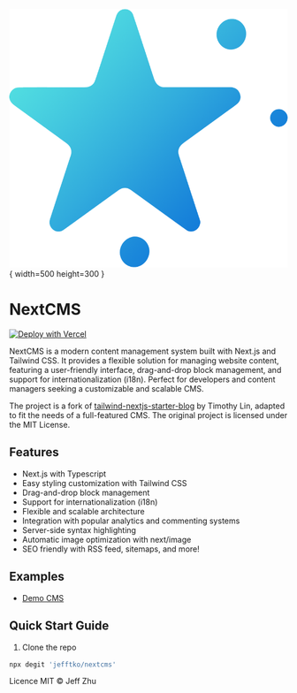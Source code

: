 
![nextcms-banner](/public/images/auth-decoration.png){ width=500 height=300 }

# NextCMS


[![Deploy with Vercel](https://vercel.com/button)](https://vercel.com/new/git/external?repository-url=https://github.com/yourusername/nextcms)

NextCMS is a modern content management system built with Next.js and Tailwind CSS. It provides a flexible solution for managing website content, featuring a user-friendly interface, drag-and-drop block management, and support for internationalization (i18n). Perfect for developers and content managers seeking a customizable and scalable CMS.

The project is a fork of [tailwind-nextjs-starter-blog](https://github.com/timlrx/tailwind-nextjs-starter-blog) by Timothy Lin, adapted to fit the needs of a full-featured CMS. The original project is licensed under the MIT License.

## Features

- Next.js with Typescript
- Easy styling customization with Tailwind CSS
- Drag-and-drop block management
- Support for internationalization (i18n)
- Flexible and scalable architecture
- Integration with popular analytics and commenting systems
- Server-side syntax highlighting
- Automatic image optimization with next/image
- SEO friendly with RSS feed, sitemaps, and more!

## Examples

- [Demo CMS](https://nextcms.vercel.app/)

## Quick Start Guide

1. Clone the repo

```bash
npx degit 'jefftko/nextcms'
```


Licence
MIT © Jeff Zhu

